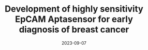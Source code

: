---
title: "Development of highly sensitivity EpCAM Aptasensor for early diagnosis of breast cancer "
collection: presentations
type: "Talk"
permalink: /talks/2023-09-07-talk-2
venue: "CPMR Research Symposium: ‘The Science and Practice of Pharmaceutical Medicine’g"
date: 2023-09-07
location: "London, UK"
---